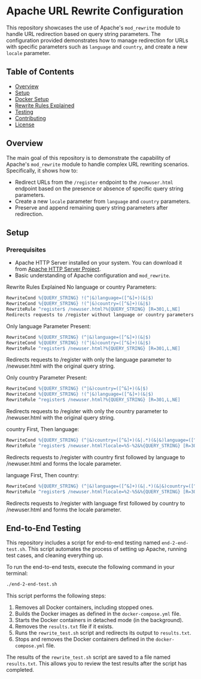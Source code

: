 # Apache URL Rewrite Configuration

This repository showcases the use of Apache's `mod_rewrite` module to handle URL redirection based on query string parameters. The configuration provided demonstrates how to manage redirection for URLs with specific parameters such as `language` and `country`, and create a new `locale` parameter.

## Table of Contents

- [Overview](#overview)
- [Setup](#setup)
- [Docker Setup](#docker-setup)
- [Rewrite Rules Explained](#rewrite-rules-explained)
- [Testing](#testing)
- [Contributing](#contributing)
- [License](#license)

## Overview

The main goal of this repository is to demonstrate the capability of Apache's `mod_rewrite` module to handle complex URL rewriting scenarios. Specifically, it shows how to:
- Redirect URLs from the `/register` endpoint to the `/newuser.html` endpoint based on the presence or absence of specific query string parameters.
- Create a new `locale` parameter from `language` and `country` parameters.
- Preserve and append remaining query string parameters after redirection.


## Setup

### Prerequisites

- Apache HTTP Server installed on your system. You can download it from [Apache HTTP Server Project](https://httpd.apache.org/).
- Basic understanding of Apache configuration and `mod_rewrite`.

Rewrite Rules Explained
No language or country Parameters:

```apache
RewriteCond %{QUERY_STRING} !(^|&)language=([^&]+)(&|$)
RewriteCond %{QUERY_STRING} !(^|&)country=([^&]+)(&|$)
RewriteRule ^register$ /newuser.html?%{QUERY_STRING} [R=301,L,NE]
Redirects requests to /register without language or country parameters to /newuser.html with the original query string.
```
Only language Parameter Present:

```apache
RewriteCond %{QUERY_STRING} (^|&)language=([^&]+)(&|$)
RewriteCond %{QUERY_STRING} !(^|&)country=([^&]+)(&|$)
RewriteRule ^register$ /newuser.html?%{QUERY_STRING} [R=301,L,NE]
```
Redirects requests to /register with only the language parameter to /newuser.html with the original query string.

Only country Parameter Present:

```apache
RewriteCond %{QUERY_STRING} (^|&)country=([^&]+)(&|$)
RewriteCond %{QUERY_STRING} !(^|&)language=([^&]+)(&|$)
RewriteRule ^register$ /newuser.html?%{QUERY_STRING} [R=301,L,NE]
```

Redirects requests to /register with only the country parameter to /newuser.html with the original query string.

country First, Then language:

```apache
RewriteCond %{QUERY_STRING} (^|&)country=([^&]+)(&|.*)(&|&)language=([^&]+)(&|$)
RewriteRule ^register$ /newuser.html?locale=%5-%2&%{QUERY_STRING} [R=301,L,NE,QSD]
```
Redirects requests to /register with country first followed by language to /newuser.html and forms the locale parameter.

language First, Then country:

```apache
RewriteCond %{QUERY_STRING} (^|&)language=([^&]+)(&|.*)(&|&)country=([^&]+)(&|$)
RewriteRule ^register$ /newuser.html?locale=%2-%5&%{QUERY_STRING} [R=301,L,NE,QSD]
```

Redirects requests to /register with language first followed by country to /newuser.html and forms the locale parameter.

## End-to-End Testing

This repository includes a script for end-to-end testing named `end-2-end-test.sh`. This script automates the process of setting up Apache, running test cases, and cleaning everything up.

To run the end-to-end tests, execute the following command in your terminal:

```bash
./end-2-end-test.sh
```

This script performs the following steps:

1. Removes all Docker containers, including stopped ones.
2. Builds the Docker images as defined in the `docker-compose.yml` file.
3. Starts the Docker containers in detached mode (in the background).
4. Removes the `results.txt` file if it exists.
5. Runs the `rewrite_test.sh` script and redirects its output to `results.txt`.
6. Stops and removes the Docker containers defined in the `docker-compose.yml` file.

The results of the `rewrite_test.sh` script are saved to a file named `results.txt`. This allows you to review the test results after the script has completed.